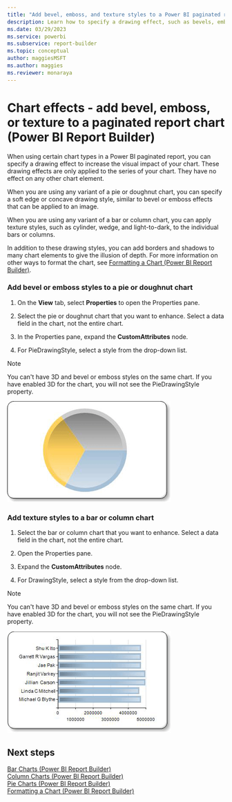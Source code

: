 ```yaml
---
title: "Add bevel, emboss, and texture styles to a Power BI paginated report chart | Microsoft Docs"
description: Learn how to specify a drawing effect, such as bevels, embossing, or textures, to increase the visual impact of your paginated report chart in Power BI Report Builder. 
ms.date: 03/29/2023
ms.service: powerbi
ms.subservice: report-builder
ms.topic: conceptual
author: maggiesMSFT
ms.author: maggies
ms.reviewer: monaraya
---
```

# Chart effects - add bevel, emboss, or texture to a paginated report chart (Power BI Report Builder)


  When using certain chart types in a Power BI paginated report, you can specify a drawing effect to increase the visual impact of your chart. These drawing effects are only applied to the series of your chart. They have no effect on any other chart element.  
  
 When you are using any variant of a pie or doughnut chart, you can specify a soft edge or concave drawing style, similar to bevel or emboss effects that can be applied to an image.  
  
 When you are using any variant of a bar or column chart, you can apply texture styles, such as cylinder, wedge, and light-to-dark, to the individual bars or columns.  
  
 In addition to these drawing styles, you can add borders and shadows to many chart elements to give the illusion of depth. For more information on other ways to format the chart, see [Formatting a Chart &#40;Power BI Report Builder&#41;](formatting-chart-report-builder.md).  
  
 
  
### Add bevel or emboss styles to a pie or doughnut chart  
  
1.  On the **View** tab, select **Properties** to open the Properties pane.  
  
2.  Select the pie or doughnut chart that you want to enhance. Select a data field in the chart, not the entire chart.  
  
3.  In the Properties pane, expand the **CustomAttributes** node.  
  
4.  For PieDrawingStyle, select a style from the drop-down list.  
  
> [!NOTE]  
>  You can't have 3D and bevel or emboss styles on the same chart. If you have enabled 3D for the chart, you will not see the PieDrawingStyle property.  
  
 ![Screenshot showing Pie chart with concave drawing style](media/paginated-reports-visualizations/piedrawingeffects-concave.gif "Pie chart with concave drawing style")  
  
### Add texture styles to a bar or column chart  
  
1.  Select the bar or column chart that you want to enhance. Select a data field in the chart, not the entire chart.  
  
2.  Open the Properties pane.  
  
3.  Expand the **CustomAttributes** node.  
  
4.  For DrawingStyle, select a style from the drop-down list.  
  
> [!NOTE]  
>  You can't have 3D and bevel or emboss styles on the same chart. If you have enabled 3D for the chart, you will not see the PieDrawingStyle property.  
  
 ![Bar chart with LightToDark drawing effect](media/paginated-reports-visualizations/bardrawingeffects-lighttodark.gif "Bar chart with LightToDark drawing effect")  
  
## Next steps  
 [Bar Charts &#40;Power BI Report Builder&#41;](bar-charts-report-builder.md)   
 [Column Charts &#40;Power BI Report Builder&#41;](/sql/reporting-services/report-design/column-charts-report-builder-and-ssrs)   
 [Pie Charts &#40;Power BI Report Builder&#41;](/sql/reporting-services/report-design/pie-charts-report-builder-and-ssrs)   
 [Formatting a Chart &#40;Power BI Report Builder&#41;](formatting-chart-report-builder.md)  
  
  
